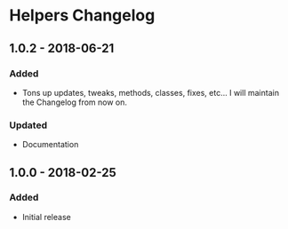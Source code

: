 # Helpers Changelog

## 1.0.2 - 2018-06-21
### Added
- Tons up updates, tweaks, methods, classes, fixes, etc... I will maintain the Changelog from now on.

### Updated
- Documentation

## 1.0.0 - 2018-02-25
### Added
- Initial release
